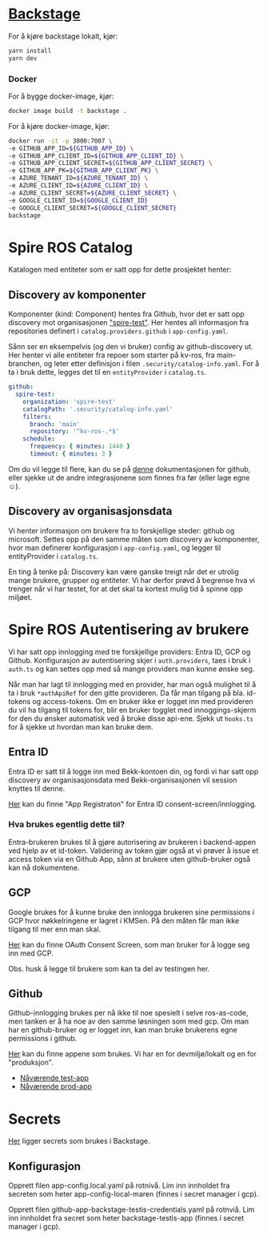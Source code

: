 # [Backstage](https://backstage.io)

For å kjøre backstage lokalt, kjør:

```sh
yarn install
yarn dev
```

### Docker

For å bygge docker-image, kjør:

```sh
docker image build -t backstage .
```

For å kjøre docker-image, kjør:

```sh
docker run -it -p 3000:7007 \
-e GITHUB_APP_ID=${GITHUB_APP_ID} \
-e GITHUB_APP_CLIENT_ID=${GITHUB_APP_CLIENT_ID} \
-e GITHUB_APP_CLIENT_SECRET=${GITHUB_APP_CLIENT_SECRET} \
-e GITHUB_APP_PK=${GITHUB_APP_CLIENT_PK} \
-e AZURE_TENANT_ID=${AZURE_TENANT_ID} \
-e AZURE_CLIENT_ID=${AZURE_CLIENT_ID} \
-e AZURE_CLIENT_SECRET=${AZURE_CLIENT_SECRET} \
-e GOOGLE_CLIENT_ID=${GOOGLE_CLIENT_ID}
-e GOOGLE_CLIENT_SECRET=${GOOGLE_CLIENT_SECRET}
backstage
```

# Spire ROS Catalog

Katalogen med entiteter som er satt opp for dette prosjektet henter:

## Discovery av komponenter

Komponenter (kind: Component) hentes fra Github, hvor det er satt opp discovery mot
organisasjonen ["spire-test"](https://github.com/spire-test). Her hentes all informasjon fra repositories definert
i `catalog.providers.github` i `app-config.yaml`.

Sånn ser en eksempelvis (og den vi bruker) config av github-discovery ut. Her henter vi alle entiteter fra repoer som
starter på kv-ros, fra main-branchen, og leter etter definisjon i filen `.security/catalog-info.yaml`.
For å ta i bruk dette, legges det til en `entityProvider` i `catalog.ts`.

```yaml
github:
  spire-test:
    organization: 'spire-test'
    catalogPath: '.security/catalog-info.yaml'
    filters:
      branch: 'main'
      repository: '^kv-ros-.*$'
    schedule:
      frequency: { minutes: 1440 }
      timeout: { minutes: 3 }
```

Om du vil legge til flere, kan du se på [denne](https://backstage.io/docs/integrations/github/discovery) dokumentasjonen
for github, eller sjekke ut de andre integrasjonene som finnes fra før (eller lage egne ☺️).

## Discovery av organisasjonsdata

Vi henter informasjon om brukere fra to forskjellige steder: github og microsoft.
Settes opp på den samme måten som discovery av komponenter, hvor man definerer konfigurasjon i `app-config.yaml`, og
legger til entityProvider i `catalog.ts`.

En ting å tenke på: Discovery kan være ganske treigt når det er utrolig mange brukere, grupper og entiteter. Vi har
derfor prøvd å begrense hva vi trenger når vi har testet, for at det skal ta kortest mulig tid å spinne opp miljøet.

# Spire ROS Autentisering av brukere

Vi har satt opp innlogging med tre forskjellige providers: Entra ID, GCP og Github.
Konfigurasjon av autentisering skjer i `auth.providers`, taes i bruk i `auth.ts` og kan settes opp med så mange
providers man kunne ønske seg.

Når man har lagt til innlogging med en provider, har man også mulighet til å ta i bruk `*authApiRef` for den gitte
provideren. Da får man tilgang på bla. id-tokens og access-tokens. Om en bruker ikke er logget inn med provideren du vil
ha tilgang til tokens for, blir en bruker togglet med innoggings-skjerm for den du ønsker automatisk ved å bruke disse
api-ene. Sjekk ut `hooks.ts` for å sjekke ut hvordan man kan bruke dem.

## Entra ID

Entra ID er satt til å logge inn med Bekk-kontoen din, og fordi vi har satt opp discovery av organisasjonsdata med
Bekk-organisasjonen vil session knyttes til denne.

[Her](https://portal.azure.com/#view/Microsoft_AAD_RegisteredApps/ApplicationMenuBlade/~/Overview/appId/4db9a5d4-74c3-4c7e-bd71-1029f96a099c/isMSAApp~/false)
kan du finne "App Registraton" for Entra ID consent-screen/innlogging.

### Hva brukes egentlig dette til?

Entra-brukeren brukes til å gjøre autorisering av brukeren i backend-appen ved hjelp av et id-token.
Validering av token gjør også at vi prøver å issue et access token via en Github App, sånn at brukere uten github-bruker
også kan nå dokumentene.

## GCP

Google brukes for å kunne bruke den innlogga brukeren sine permissions i GCP hvor nøkkelringene er lagret i KMSen. På
den måten får man ikke tilgang til mer enn man skal.

[Her](https://console.cloud.google.com/apis/credentials/consent?referrer=search&project=spire-ros-5lmr) kan du finne
OAuth Consent Screen, som man bruker for å logge seg inn med GCP.

Obs. husk å legge til brukere som kan ta del av testingen her.

## Github

Github-innlogging brukes per nå ikke til noe spesielt i selve ros-as-code, men tanken er å ha noe av den samme løsningen
som med gcp. Om man har en github-bruker og er logget inn, kan man bruke brukerens egne permissions i github.

[Her](https://github.com/organizations/spire-test/settings/installations) kan du finne appene som brukes. Vi har en for
devmiljø/lokalt og en for "produksjon".

- [Nåværende test-app](https://github.com/organizations/spire-test/settings/apps/backstage-ros)
- [Nåværende prod-app](https://github.com/organizations/spire-test/settings/apps/backstage-testis)

# Secrets

[Her](https://console.cloud.google.com/security/secret-manager?project=spire-ros-5lmr) ligger secrets som brukes i
Backstage.

## Konfigurasjon

Opprett filen app-config.local.yaml på rotnivå. Lim inn innholdet fra secreten som heter app-config-local-maren (finnes i secret manager i gcp).

Opprett filen github-app-backstage-testis-credentials.yaml på rotnviå. Lim inn innholdet fra secret som heter backstage-testis-app (finnes i secret manager i gcp).
